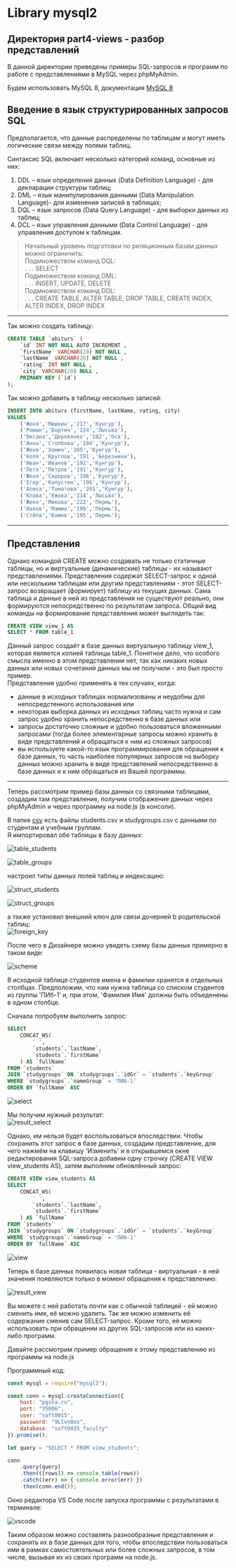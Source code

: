# Library mysql2

## Директория part4-views - разбор представлений  

В данной директории приведены примеры SQL-запросов и программ по работе с представлениями в MySQL через phpMyAdmin.  

Будем использовать MySQL 8, документация [MySQL 8](https://dev.mysql.com/doc/refman/8.0/en/sql-data-manipulation-statements.html)  

## Введение в язык структурированных запросов SQL

Предполагается, что данные распределены по таблицам и могут иметь логические связи между полями таблиц.  

Синтаксис SQL включает несколько категорий команд, основные из них:  

1) DDL – язык определения данных (Data Definition Language) - для декларации структуры таблиц;  
2) DML – язык манипулирования данными (Data Manipulation Language)- для изменения записей в таблицах;  
3) DQL – язык запросов (Data Query Language) - для выборки данных из таблиц;  
4) DCL – язык управления данными (Data Control Language) - для управления доступом к таблицам.  

> Начальный уровень подготовки по реляционным базам данных можно ограничить:  
> Подмножеством команд DQL:  
> . . . SELECT  
> Подмножеством команд DML:  
> . . . INSERT, UPDATE, DELETE  
> Подмножеством команд DDL:  
> . . . CREATE TABLE, ALTER TABLE, DROP TABLE, CREATE INDEX, ALTER INDEX, DROP INDEX  

---  

Так можно создать таблицу:  

```SQL
CREATE TABLE `abiturs` (
    `id` INT NOT NULL AUTO_INCREMENT , 
    `firstName` VARCHAR(20) NOT NULL , 
    `lastName` VARCHAR(20) NOT NULL , 
    `rating` INT NOT NULL , 
    `city` VARCHAR(20) NULL , 
    PRIMARY KEY (`id`)
);
```

Так можно добавить в таблицу несколько записей:  

```SQL
INSERT INTO abiturs (firstName, lastName, rating, city) 
VALUES 
    ('Женя','Мишкин','217','Кунгур'),
    ('Роман','Бортич','224','Лысьва'),
    ('Оксана','Деревянко','182','Оса'),
    ('Анна','Столбова','194','Кунгур'),
    ('Женя','Хомич','205','Кунгур'),
    ('Коля','Круглов','191','Березники'),
    ('Иван','Иванов','192','Кунгур'),
    ('Петя','Петров','191','Кунгур'),
    ('Женя','Сидоров','196','Кунгур'),
    ('Егор','Капустин','196','Кунгур'),
    ('Алиса','Томатова','201','Кунгур'),
    ('Клава','Ежова','214','Лысьва'),
    ('Женя','Микова','222','Пермь'),
    ('Иаков','Мамин','199','Пермь'),
    ('Стёпа','Комов','195','Пермь');
```

---

## Представления  

Однако командой CREATE можно создавать не только статичные таблицы, но и виртуальные (динамические) таблицы - их называют представлениями. Представления содержат SELECT-запрос к одной или нескольким таблицам или другим представлениям - этот SELECT-запрос возвращает (формирует) таблицу из текущих данных. Сама таблица и данные в ней из представления не существуют реально, они формируются непосредственно по результатам запроса. Общий вид команды на формирование представления может выглядеть так:  

```SQL
CREATE VIEW view_1 AS
SELECT * FROM table_1
```

Данный запрос создаёт в базе данных виртуальную таблицу view_1, которая является копией таблицы table_1. Понятное дело, что особого смысла именно в этом представлении нет, так как никаких новых данных или новых сочетаний данных мы не получили - это был просто пример.  
Представления удобно применять в тех случаях, когда:  

- данные в исходных таблицах нормализованы и неудобны для непосредстенного использования или  
- некоторая выборка данных из исходных таблиц часто нужна и сам запрос удобно хранить непосредственно в базе данных или  
- запросы достаточно сложные и удобно пользоваться вложенными запросами (тогда более элементарные запросы можно хранить в виде представлений и обращаться к ним из сложных запросов)  
- вы используете какой-то язык программирования для обращения к базе данных, то часть наиболее популярных запросов на выборку данных можно хранить в виде представлений непосредственно в базе данных и к ним обращаться из Вашей программы.  

---  

Теперь рассмотрим пример базы данных со связными таблицами, создадим там представление, получим отображение данных через phpMyAdmin и через программу на node.js (в консоли).  

В папке [csv](./csv/) есть файлы students.csv и studygroups.csv с данными по студентам и учебным группам.  
Я импортировал обе таблицы в базу данных:  

![table_students](./images/table_students.png)  

![table_groups](./images/table_groups.png)  

настроил типы данных полей таблиц и индексацию:  

![struct_students](./images/struct_students.png)  

![struct_groups](./images/struct_groups.png)  

а также установил внешний ключ для связи дочерней b родительской таблиц:  
![foreign_key](./images/foreign_key.png)  

После чего в Дизайнере можно увидеть схему базы данных примерно в таком виде:  

![scheme](./images/scheme.png)  

В исходной таблице студентов имена и фамилии хранятся в отдельных столбцах. Предположим, что нам нужна таблица со списком студентов из группы 'ПИб-1' и, при этом, 'Фамилия Имя' должны быть объеденены в одном столбце.  

Сначала попробуем выполнить запрос:  

```SQL
SELECT
    CONCAT_WS(
        ' ',
        `students`.`lastName`,
        `students`.`firstName`
    ) AS `fullName`
FROM `students`
JOIN `studygroups` ON `studygroups`.`idGr` = `students`.`keyGroup`
WHERE `studygroups`.`nameGroup` = 'ПИб-1'
ORDER BY `fullName` ASC
```

![select](./images/select.png)  

Мы получим нужный результат:  
![result_select](./images/result_select.png)  

Однако, им нельзя будет воспользоваться впоследствии. Чтобы сохранить этот запрос в базе данных, создадим представление, для чего нажмём на клавишу 'Изменить' и в открывшемся окне редактирования SQL-запроса добавим одну строчку (CREATE VIEW view_students AS), затем выполним обновлённый запрос:  

```SQL
CREATE VIEW view_students AS
SELECT
    CONCAT_WS(
        ' ',
        `students`.`lastName`,
        `students`.`firstName`
    ) AS `fullName`
FROM `students`
JOIN `studygroups` ON `studygroups`.`idGr` = `students`.`keyGroup`
WHERE `studygroups`.`nameGroup` = 'ПИб-1'
ORDER BY `fullName` ASC
```

![view](./images/view.png)  

Теперь в базе данных появилась новая таблица - виртуальная - в ней значения появляются только в момент обращения к представлению:  

![result_view](./images/result_view.png)  

Вы можете с ней работать почти как с обычной таблицей - ей можно сменить имя, её можно удалить. Так же можно изменить её содержание сменив сам SELECT-запрос. Кроме того, её можно использовать при обращении из других SQL-запросов или из каких-либо программ.  

Давайте рассмотрим пример обращения к этому представлению из программы на node.js  

Программный код:  

```js
const mysql = require("mysql2");

const conn = mysql.createConnection({
    host: "pgsha.ru",
    port: "35006",
    user: "soft0015",
    password: "9LlvnQos",
    database: "soft0015_faculty"
}).promise();

let query = "SELECT * FROM view_students";

conn
    .query(query)
    .then(([rows]) => console.table(rows))
    .catch((err) => { console.error(err) })
    .then(conn.end());
```

Окно редактора VS Code после запуска программы с результатами в терминале:  

![vscode](./images/vscode.png)  

Таким образом можно составлять разнообразные представления и сохранять их в базе данных для того, чтобы впоследствии пользоваться ими в рамках самостоятельных или более сложных запросов, в том числе, вызывая их из своих программ на node.js.  

```txt

```
